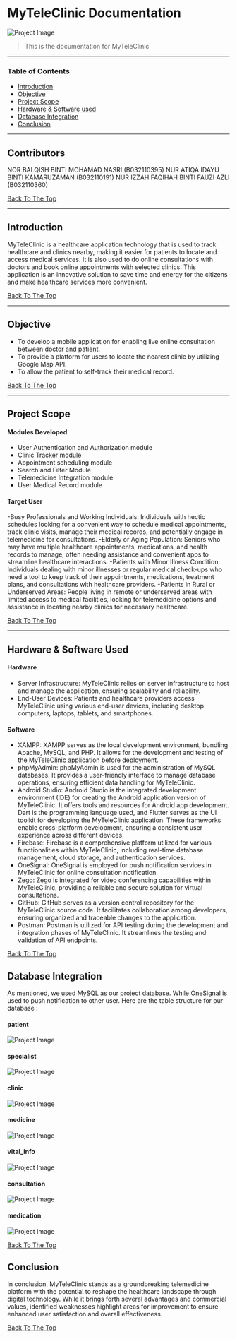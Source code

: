 # MyTeleClinic Documentation

![Project Image](asset/logo.png)

> This is the documentation for MyTeleClinic

---

### Table of Contents

- [Introduction](#introduction)
- [Objective](#objective)
- [Project Scope](#project-scope)
- [Hardware & Software used](#hardware-software)
- [Database Integration](#database-integration)
- [Conclusion](#conclusion)

---

## Contributors

NOR BALQISH BINTI MOHAMAD NASRI (B032110395)
NUR ATIQA IDAYU BINTI KAMARUZAMAN (B032110191)
NUR IZZAH FAQIHAH BINTI FAUZI AZLI (B032110360)

[Back To The Top](#myteleclinic-documentation)

---


## Introduction

MyTeleClinic is a healthcare application technology that is used to track healthcare and clinics nearby, making it easier for patients to locate and access medical services. It is also used to do online consultations with doctors and book online appointments with selected clinics. This application is an innovative solution to save time and energy for the citizens and make healthcare services more convenient.



[Back To The Top](#myteleclinic-documentation)

---

## Objective

- To develop a mobile application for enabling live online consultation between doctor and patient.
- To provide a platform for users to locate the nearest clinic by utilizing Google Map API.   
- To allow the patient to self-track their medical record.

[Back To The Top](#myteleclinic-documentation)

---

## Project Scope

#### Modules Developed
- User Authentication and Authorization module
- Clinic Tracker module
- Appointment scheduling module
- Search and Filter Module
- Telemedicine Integration module
- User Medical Record module

#### Target User
-Busy Professionals and Working Individuals: Individuals with hectic schedules looking for a convenient way to schedule medical appointments, track clinic visits, manage their medical records, and potentially engage in telemedicine for consultations.
-Elderly or Aging Population: Seniors who may have multiple healthcare appointments, medications, and health records to manage, often needing assistance and convenient apps to streamline healthcare interactions.
-Patients with Minor Illness Condition: Individuals dealing with minor illnesses or regular medical check-ups who need a tool to keep track of their appointments, medications, treatment plans, and consultations with healthcare providers.
-Patients in Rural or Underserved Areas: People living in remote or underserved areas with limited access to medical facilities, looking for telemedicine options and assistance in locating nearby clinics for necessary healthcare.

[Back To The Top](#myteleclinic-documentation)

---

## Hardware & Software Used

#### Hardware
- Server Infrastructure: MyTeleClinic relies on server infrastructure to host and manage the application, ensuring scalability and reliability.
- End-User Devices: Patients and healthcare providers access MyTeleClinic using various end-user devices, including desktop computers, laptops, tablets, and smartphones.

#### Software
- XAMPP: XAMPP serves as the local development environment, bundling Apache, MySQL, and PHP. It allows for the development and testing of the MyTeleClinic application before deployment.
- phpMyAdmin: phpMyAdmin is used for the administration of MySQL databases. It provides a user-friendly interface to manage database operations, ensuring efficient data handling for MyTeleClinic.
- Android Studio: Android Studio is the integrated development environment (IDE) for creating the Android application version of MyTeleClinic. It offers tools and resources for Android app development.  Dart is the programming language used, and Flutter serves as the UI toolkit for developing the MyTeleClinic application. These frameworks enable cross-platform development, ensuring a consistent user experience across different devices.
- Firebase: Firebase is a comprehensive platform utilized for various functionalities within MyTeleClinic, including real-time database management, cloud storage, and authentication services.
- OneSignal: OneSignal is employed for push notification services in MyTeleClinic for online consultation notification.
- Zego: Zego is integrated for video conferencing capabilities within MyTeleClinic, providing a reliable and secure solution for virtual consultations.
- GitHub: GitHub serves as a version control repository for the MyTeleClinic source code. It facilitates collaboration among developers, ensuring organized and traceable changes to the application.
- Postman: Postman is utilized for API testing during the development and integration phases of MyTeleClinic. It streamlines the testing and validation of API endpoints.

[Back To The Top](#myteleclinic-documentation)

## Database Integration

As mentioned, we used MySQL as our project database. While OneSignal is used to push notification to other user.
Here are the table structure for our database :

#### patient
![Project Image](asset/patient.jpeg)

#### specialist
![Project Image](asset/specialist.jpeg)

#### clinic
![Project Image](asset/clinic.jpeg)

#### medicine
![Project Image](asset/medicine.jpeg)

#### vital_info
![Project Image](asset/vital_info.jpeg)

#### consultation
![Project Image](asset/consultation.jpeg)

#### medication
![Project Image](asset/consultation.jpeg)

[Back To The Top](#myteleclinic-documentation)

## Conclusion
In conclusion, MyTeleClinic stands as a groundbreaking telemedicine platform with the potential to reshape the healthcare landscape through digital technology. While it brings forth several advantages and commercial values, identified weaknesses highlight areas for improvement to ensure enhanced user satisfaction and overall effectiveness.

[Back To The Top](#myteleclinic-documentation)
